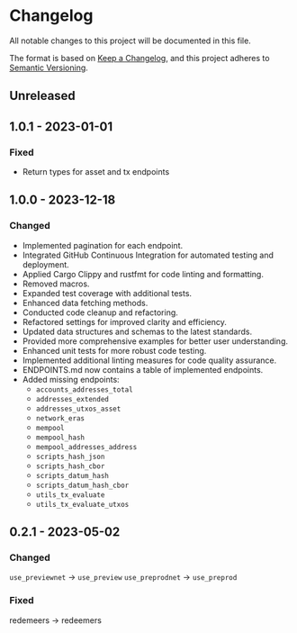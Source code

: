 # Changelog

All notable changes to this project will be documented in this file.

The format is based on [Keep a Changelog](https://keepachangelog.com/en/1.0.0/),
and this project adheres to [Semantic Versioning](https://semver.org/spec/v2.0.0.html).

## Unreleased

## 1.0.1 - 2023-01-01

### Fixed

- Return types for asset and tx endpoints

## 1.0.0 - 2023-12-18

### Changed

- Implemented pagination for each endpoint.
- Integrated GitHub Continuous Integration for automated testing and deployment.
- Applied Cargo Clippy and rustfmt for code linting and formatting.
- Removed macros.
- Expanded test coverage with additional tests.
- Enhanced data fetching methods.
- Conducted code cleanup and refactoring.
- Refactored settings for improved clarity and efficiency.
- Updated data structures and schemas to the latest standards.
- Provided more comprehensive examples for better user understanding.
- Enhanced unit tests for more robust code testing.
- Implemented additional linting measures for code quality assurance.
- ENDPOINTS.md now contains a table of implemented endpoints.
- Added missing endpoints:
  - `accounts_addresses_total`
  - `addresses_extended`
  - `addresses_utxos_asset`
  - `network_eras`
  - `mempool`
  - `mempool_hash`
  - `mempool_addresses_address`
  - `scripts_hash_json`
  - `scripts_hash_cbor`
  - `scripts_datum_hash`
  - `scripts_datum_hash_cbor`
  - `utils_tx_evaluate`
  - `utils_tx_evaluate_utxos`

## 0.2.1 - 2023-05-02

### Changed

`use_previewnet` -> `use_preview`
`use_preprodnet` -> `use_preprod`

### Fixed

redemeers -> redeemers
